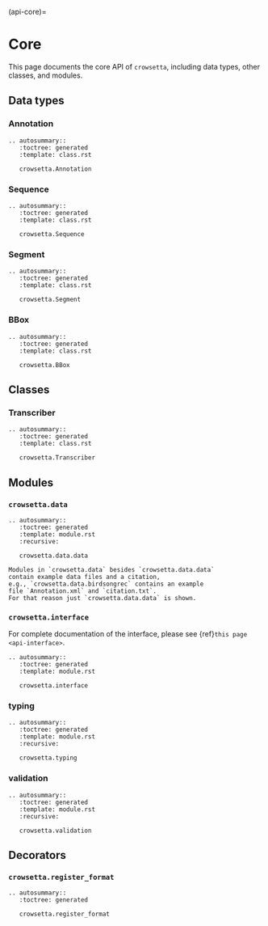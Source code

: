 (api-core)=

# Core

This page documents the core API of `crowsetta`, 
including data types, other classes, and modules.

## Data types

### Annotation

```{eval-rst}
.. autosummary::
   :toctree: generated
   :template: class.rst
   
   crowsetta.Annotation   
```

### Sequence

```{eval-rst}
.. autosummary::
   :toctree: generated
   :template: class.rst
   
   crowsetta.Sequence   
```

### Segment

```{eval-rst}
.. autosummary::
   :toctree: generated
   :template: class.rst
   
   crowsetta.Segment   
```

### BBox

```{eval-rst}
.. autosummary::
   :toctree: generated
   :template: class.rst
   
   crowsetta.BBox   
```

## Classes

### Transcriber

```{eval-rst}
.. autosummary::
   :toctree: generated
   :template: class.rst
   
   crowsetta.Transcriber   
```

## Modules

### `crowsetta.data`

```{eval-rst}
.. autosummary::
   :toctree: generated
   :template: module.rst
   :recursive:

   crowsetta.data.data
```

```{note}
Modules in `crowsetta.data` besides `crowsetta.data.data` 
contain example data files and a citation,
e.g., `crowsetta.data.birdsongrec` contains an example 
file `Annotation.xml` and `citation.txt`.
For that reason just `crowsetta.data.data` is shown.
```

### `crowsetta.interface`

For complete documentation of the interface, 
please see {ref}`this page <api-interface>`.

```{eval-rst}
.. autosummary::
   :toctree: generated
   :template: module.rst
   
   crowsetta.interface   
```


### typing

```{eval-rst}
.. autosummary::
   :toctree: generated
   :template: module.rst
   :recursive:

   crowsetta.typing   
```


### validation

```{eval-rst}
.. autosummary::
   :toctree: generated
   :template: module.rst
   :recursive:

   crowsetta.validation   
```

## Decorators

### `crowsetta.register_format`

```{eval-rst}
.. autosummary::
   :toctree: generated
   
   crowsetta.register_format   
```
